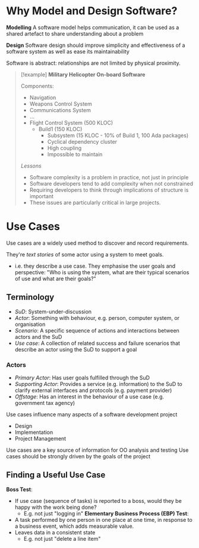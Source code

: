
# Why Model and Design Software?

**Modelling**
A software model helps communication, it can be used as a shared artefact to share understanding about a problem

**Design**
Software design should improve simplicity and effectiveness of a software system as well as ease its maintainability

Software is abstract: relationships are not limited by physical proximity.

>[!example]
> **Military Helicopter On-board Software**
> 
> Components:
> - Navigation
> - Weapons Control System
> - Communications System
> - ...
> - Flight Control System (500 KLOC)
> 	- Build1 (150 KLOC)
> 		- Subsystem (15 KLOC - 10% of Build 1, 100 Ada packages)
> 		- Cyclical dependency cluster
> 		- High coupling
> 		- Impossible to maintain
> 		  
> *Lessons*
> - Software complexity is a problem in practice, not just in principle
> - Software developers tend to add complexity when not constrained
> - Requiring developers to think through implications of structure is important
> - These issues are particularly critical in large projects.


# Use Cases
Use cases are a widely used method to discover and record requirements.

They're *text stories* of some actor using a system to meet goals.
- i.e. they describe a use case.
They emphasise the user goals and perspective: "Who is using the system, what are their typical scenarios of use and what are their goals?"

## Terminology
- *SuD*: System-under-discussion
- *Actor*: Something with behaviour, e.g. person, computer system, or organisation
- *Scenario*: A specific sequence of actions and interactions between actors and the SuD
- *Use case*: A collection of related success and failure scenarios that describe an actor using the SuD to support a goal

### Actors
- *Primary Actor*: Has user goals fulfilled through the SuD
- *Supporting Actor*: Provides a service (e.g. information) to the SuD to clarify external interfaces and protocols (e.g. payment provider)
- *Offstage*: Has an interest in the behaviour of a use case (e.g. government tax agency)


Use cases influence many aspects of a software development project
- Design
- Implementation
- Project Management

Use cases are a key source of information for OO analysis and testing
Use cases should be strongly driven by the goals of the project


## Finding a Useful Use Case
**Boss Test**:
- If use case (sequence of tasks) is reported to a boss, would they be happy with the work being done?
	- E.g. not just "logging in"
**Elementary Business Process (EBP) Test**:
- A task performed by one person in one place at one time, in response to a business event, which adds measurable value.
- Leaves data in a consistent state
	- E.g. not just "delete a line item"

